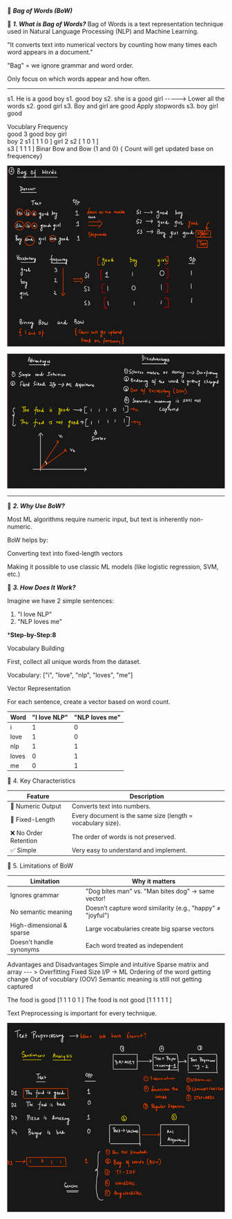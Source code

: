 🧠 ***Bag of Words (BoW)***

🔷 ***1. What is Bag of Words?***
Bag of Words is a text representation technique used in Natural Language Processing (NLP) and Machine Learning.

   "It converts text into numerical vectors by counting how many times each word appears in a document."

"Bag" = we ignore grammar and word order.

Only focus on which words appear and how often.

***********************************************************

s1. He is a good boy                                    s1.  good boy
s2. she is a good girl      -----> Lower all the words  s2.  good girl 
s3. Boy and girl are good          Apply stopwords      s3.  boy girl good 

Vocublary       Frequency           
  good              3               good   boy   girl                 
  boy               2         s1   [ 1      1      0 ]
  girl              2         s2   [ 1      0      1 ]  
                              s3   [ 1      1      1 ]
  Binar Bow   and       Bow 
  {1 and 0}       { Count will get updated base on frequencey}    

![alt text](image.png)  
 
  ![alt text](<image copy.png>)
***********************************************************
🔷 ***2. Why Use BoW?***

Most ML algorithms require numeric input, but text is inherently non-numeric.

BoW helps by:

Converting text into fixed-length vectors

Making it possible to use classic ML models (like logistic regression, SVM, etc.)

🔷 ***3. How Does It Work?***

Imagine we have 2 simple sentences:

1. "I love NLP"
2. "NLP loves me"

***Step-by-Step:8**

Vocabulary Building

First, collect all unique words from the dataset.

Vocabulary: ["i", "love", "nlp", "loves", "me"]

Vector Representation

For each sentence, create a vector based on word count.

| Word  | "I love NLP" | "NLP loves me" |
| ----- | ------------ | -------------- |
| i     | 1            | 0              |
| love  | 1            | 0              |
| nlp   | 1            | 1              |
| loves | 0            | 1              |
| me    | 0            | 1              |

🔷 4. Key Characteristics

| Feature              | Description                                                 |
| -------------------- | ----------------------------------------------------------- |
| 🔢 Numeric Output    | Converts text into numbers.                                 |
| 📏 Fixed-Length      | Every document is the same size (length = vocabulary size). |
| ❌ No Order Retention | The order of words is not preserved.                        |
| ✅ Simple             | Very easy to understand and implement.                      |


🔷 5. Limitations of BoW

| Limitation                | Why it matters                                             |
| ------------------------- | ---------------------------------------------------------- |
| Ignores grammar           | "Dog bites man" vs. "Man bites dog" → same vector!         |
| No semantic meaning       | Doesn’t capture word similarity (e.g., "happy" ≠ "joyful") |
| High-dimensional & sparse | Large vocabularies create big sparse vectors               |
| Doesn't handle synonyms   | Each word treated as independent                           |


Advantages                 and             Disadvantages 
Simple and intuitive                       Sparse matrix and array  --- >  Overfitting 
Fixed Size I/P -> ML                       Ordering of the word getting change 
                                           Out of vocublary (OOV)
                                           Semantic meaning is still not getting captured      


The food is good     [1  1  1  0  1 ]
The food is not good [1  1  1  1  1 ]


Text Preprocessing is important for every technique.

![alt text](Text-Preprocessing.png)